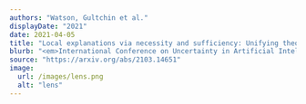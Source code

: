 ```yaml
---
authors: "Watson, Gultchin et al."
displayDate: "2021"
date: 2021-04-05
title: "Local explanations via necessity and sufficiency: Unifying theory and practice"
blurb: "<em>International Conference on Uncertainty in Artificial Intelligence</em>."
source: "https://arxiv.org/abs/2103.14651"
image:
  url: /images/lens.png
  alt: "lens"
---
```

